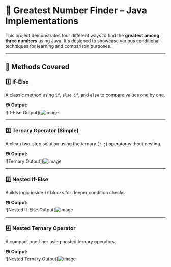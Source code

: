 # 🔢 Greatest Number Finder – Java Implementations

This project demonstrates four different ways to find the **greatest among three numbers** using Java. It's designed to showcase various conditional techniques for learning and comparison purposes.

---

## 📌 Methods Covered

### 1️⃣ If-Else
A classic method using `if`, `else if`, and `else` to compare values one by one.

📷 **Output:**  
![If-Else Output](![image](https://github.com/user-attachments/assets/25ee1693-5001-4de3-a266-0cb58f6a53da)

---

### 2️⃣ Ternary Operator (Simple)
A clean two-step solution using the ternary (`? :`) operator without nesting.

📷 **Output:**  
![Ternary Output](![image](https://github.com/user-attachments/assets/4cff836e-a361-4fd7-8642-2c585ecc73bf)

---

### 3️⃣ Nested If-Else
Builds logic inside `if` blocks for deeper condition checks.

📷 **Output:**  
![Nested If-Else Output]![image](https://github.com/user-attachments/assets/998949b5-6c0c-40a3-bf0d-ddec011cfd9e)


---

### 4️⃣ Nested Ternary Operator
A compact one-liner using nested ternary operators.

📷 **Output:**  
![Nested Ternary Output]![image](https://github.com/user-attachments/assets/057b3a89-8b2f-4c7f-962d-c13ba5e4a48e)



